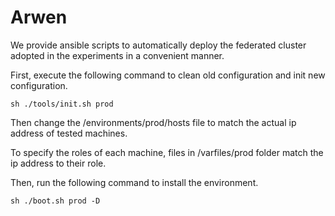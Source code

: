 # Arwen
We provide ansible scripts to automatically deploy the federated cluster adopted in the experiments in a convenient manner.

First, execute the following command to clean old configuration and init new configuration. 
```
sh ./tools/init.sh prod
```

Then change the /environments/prod/hosts file to match the actual ip address of tested machines. 

To specify the roles of each machine, files in /varfiles/prod folder match the ip address to their role. 

Then, run the following command to install the environment.
```
sh ./boot.sh prod -D 
```

